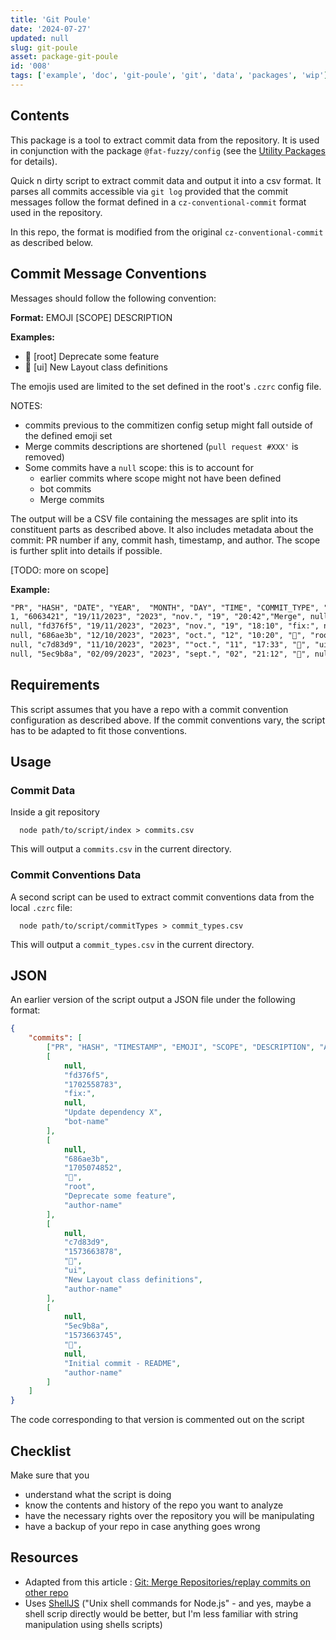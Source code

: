```yaml
---
title: 'Git Poule'
date: '2024-07-27'
updated: null
slug: git-poule
asset: package-git-poule
id: '008'
tags: ['example', 'doc', 'git-poule', 'git', 'data', 'packages', 'wip']
---
```


## Contents

This package is a tool to extract commit data from the repository.
It is used in conjunction with the package `@fat-fuzzy/config` (see the [Utility Packages](/doc/usage/utilities) for details).

Quick n dirty script to extract commit data and output it into a csv format.
It parses all commits accessible via `git log` provided that the commit messages follow the format defined in a `cz-conventional-commit` format used in the repository.

In this repo, the format is modified from the original `cz-conventional-commit` as described below.

## Commit Message Conventions

Messages should follow the following convention:

**Format:** EMOJI [SCOPE] DESCRIPTION

**Examples:**

- 🚧 [root] Deprecate some feature
- 💄 [ui] New Layout class definitions

The emojis used are limited to the set defined in the root's `.czrc` config file.

NOTES:

- commits previous to the commitizen config setup might fall outside of the defined emoji set
- Merge commits descriptions are shortened (`pull request #XXX'` is removed)
- Some commits have a `null` scope: this is to account for
  - earlier commits where scope might not have been defined
  - bot commits
  - Merge commits

The output will be a CSV file containing the messages are split into its constituent parts as described above. It also includes metadata about the commit: PR number if any, commit hash, timestamp, and author. The scope is further split into details if possible.

[TODO: more on scope]

**Example:**

```txt
"PR", "HASH", "DATE", "YEAR",  "MONTH", "DAY", "TIME", "COMMIT_TYPE", "SCOPE", "SCOPE.x" ... "SCOPE.z", "DESCRIPTION", "AUTHOR"
1, "6063421", "19/11/2023", "2023", "nov.", "19", "20:42","Merge", null, "SCOPE.x" ... "SCOPE.z", "from branch-x","author-name"
null, "fd376f5", "19/11/2023", "2023", "nov.", "19", "18:10", "fix:", null, "SCOPE.x" ... "SCOPE.z", "Update dependency X", "bot-name"
null, "686ae3b", "12/10/2023", "2023", "oct.", "12", "10:20", "🚧", "root", "SCOPE.x" ... "SCOPE.z", "Deprecate some feature", "author-name"
null, "c7d83d9", "11/10/2023", "2023", ""oct.", "11", "17:33", "💄", "ui", "SCOPE.x" ... "SCOPE.z", "New Layout class definitions", "author-name"
null, "5ec9b8a", "02/09/2023", "2023", "sept.", "02", "21:12", "🎉", null, "SCOPE.x" ... "SCOPE.z", "Initial commit - README", "author-name"
```

## Requirements

This script assumes that you have a repo with a commit convention configuration as described above. If the commit conventions vary, the script has to be adapted to fit those conventions.

## Usage

### Commit Data

Inside a git repository

```shell
  node path/to/script/index > commits.csv
```

This will output a `commits.csv` in the current directory.

### Commit Conventions Data

A second script can be used to extract commit conventions data from the local `.czrc` file:

```shell
  node path/to/script/commitTypes > commit_types.csv
```

This will output a `commit_types.csv` in the current directory.

## JSON

An earlier version of the script output a JSON file under the following format:

```json
{
	"commits": [
		["PR", "HASH", "TIMESTAMP", "EMOJI", "SCOPE", "DESCRIPTION", "AUTHOR"],
		[
			null,
			"fd376f5",
			"1702558783",
			"fix:",
			null,
			"Update dependency X",
			"bot-name"
		],
		[
			null,
			"686ae3b",
			"1705074852",
			"🚧",
			"root",
			"Deprecate some feature",
			"author-name"
		],
		[
			null,
			"c7d83d9",
			"1573663878",
			"💄",
			"ui",
			"New Layout class definitions",
			"author-name"
		],
		[
			null,
			"5ec9b8a",
			"1573663745",
			"🎉",
			null,
			"Initial commit - README",
			"author-name"
		]
	]
}
```

The code corresponding to that version is commented out on the script

## Checklist

Make sure that you

- understand what the script is doing
- know the contents and history of the repo you want to analyze
- have the necessary rights over the repository you will be manipulating
- have a backup of your repo in case anything goes wrong

## Resources

- Adapted from this article : [Git: Merge Repositories/replay commits on other repo](https://makandracards.com/markus/47974-git-merge-repositories-replay-commits-on-other-repo)
- Uses [ShellJS](https://documentup.com/shelljs/shelljs#) ("Unix shell commands for Node.js" - and yes, maybe a shell scrip directly would be better, but I'm less familiar with string manipulation using shells scripts)
